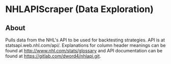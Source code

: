 # NHLAPIScraper (Data Exploration)

## About
Pulls data from the NHL's API to be used for backtesting strategies. API is at
statsapi.web.nhl.com/api/. Explanations for column header meanings can be found
at http://www.nhl.com/stats/glossary and API documentation can be found at
https://gitlab.com/dword4/nhlapi.git.

